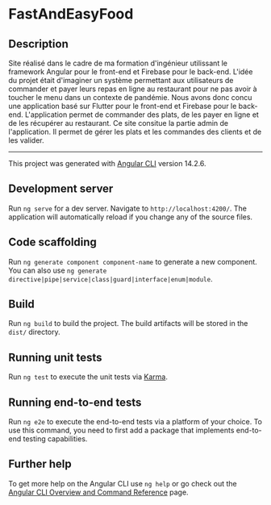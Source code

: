 # FastAndEasyFood

## Description

Site réalisé dans le cadre de ma formation d'ingénieur utilissant le framework Angular pour le front-end et Firebase pour le back-end. L'idée du projet était d'imaginer un système permettant aux utilisateurs de commander et payer leurs repas en ligne au restaurant pour ne pas avoir à toucher le menu dans un contexte de pandémie. Nous avons donc concu une application basé sur Flutter pour le front-end et Firebase pour le back-end. L'application permet de commander des plats, de les payer en ligne et de les récupérer au restaurant. Ce site consitue la partie admin de l'application. Il permet de gérer les plats et les commandes des clients et de les valider.

---

This project was generated with [Angular CLI](https://github.com/angular/angular-cli) version 14.2.6.

## Development server

Run `ng serve` for a dev server. Navigate to `http://localhost:4200/`. The application will automatically reload if you change any of the source files.

## Code scaffolding

Run `ng generate component component-name` to generate a new component. You can also use `ng generate directive|pipe|service|class|guard|interface|enum|module`.

## Build

Run `ng build` to build the project. The build artifacts will be stored in the `dist/` directory.

## Running unit tests

Run `ng test` to execute the unit tests via [Karma](https://karma-runner.github.io).

## Running end-to-end tests

Run `ng e2e` to execute the end-to-end tests via a platform of your choice. To use this command, you need to first add a package that implements end-to-end testing capabilities.

## Further help

To get more help on the Angular CLI use `ng help` or go check out the [Angular CLI Overview and Command Reference](https://angular.io/cli) page.
